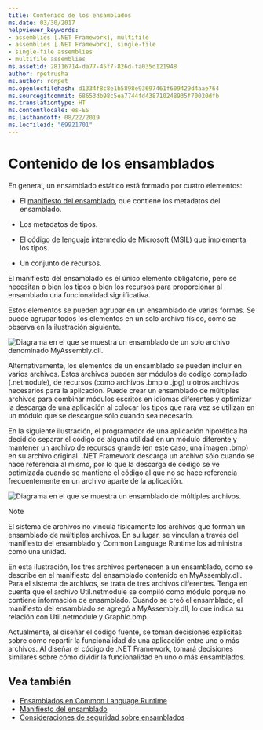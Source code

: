 ```yaml
---
title: Contenido de los ensamblados
ms.date: 03/30/2017
helpviewer_keywords:
- assemblies [.NET Framework], multifile
- assemblies [.NET Framework], single-file
- single-file assemblies
- multifile assemblies
ms.assetid: 28116714-da77-45f7-826d-fa035d121948
author: rpetrusha
ms.author: ronpet
ms.openlocfilehash: d1334f8c8e1b5898e93697461f609429d4aae764
ms.sourcegitcommit: 68653db98c5ea7744fd438710248935f70020dfb
ms.translationtype: HT
ms.contentlocale: es-ES
ms.lasthandoff: 08/22/2019
ms.locfileid: "69921701"
---
```

# <a name="assembly-contents"></a>Contenido de los ensamblados
En general, un ensamblado estático está formado por cuatro elementos:  
  
- El [manifiesto del ensamblado](../../../docs/framework/app-domains/assembly-manifest.md), que contiene los metadatos del ensamblado.  
  
- Los metadatos de tipos.  
  
- El código de lenguaje intermedio de Microsoft (MSIL) que implementa los tipos.  
  
- Un conjunto de recursos.  
  
 El manifiesto del ensamblado es el único elemento obligatorio, pero se necesitan o bien los tipos o bien los recursos para proporcionar al ensamblado una funcionalidad significativa.  
  
 Estos elementos se pueden agrupar en un ensamblado de varias formas. Se puede agrupar todos los elementos en un solo archivo físico, como se observa en la ilustración siguiente.  
  
 ![Diagrama en el que se muestra un ensamblado de un solo archivo denominado MyAssembly.dll.](./media/assembly-contents/single-file-assembly.gif)  
  
 Alternativamente, los elementos de un ensamblado se pueden incluir en varios archivos. Estos archivos pueden ser módulos de código compilado (.netmodule), de recursos (como archivos .bmp o .jpg) u otros archivos necesarios para la aplicación. Puede crear un ensamblado de múltiples archivos para combinar módulos escritos en idiomas diferentes y optimizar la descarga de una aplicación al colocar los tipos que rara vez se utilizan en un módulo que se descargue sólo cuando sea necesario.  
  
 En la siguiente ilustración, el programador de una aplicación hipotética ha decidido separar el código de alguna utilidad en un módulo diferente y mantener un archivo de recursos grande (en este caso, una imagen .bmp) en su archivo original. .NET Framework descarga un archivo sólo cuando se hace referencia al mismo, por lo que la descarga de código se ve optimizada cuando se mantiene el código al que no se hace referencia frecuentemente en un archivo aparte de la aplicación.  
  
 ![Diagrama en el que se muestra un ensamblado de múltiples archivos.](./media/assembly-contents/multifile-assembly-diagram.gif) 
  
> [!NOTE]
> El sistema de archivos no vincula físicamente los archivos que forman un ensamblado de múltiples archivos. En su lugar, se vinculan a través del manifiesto del ensamblado y Common Language Runtime los administra como una unidad.  
  
 En esta ilustración, los tres archivos pertenecen a un ensamblado, como se describe en el manifiesto del ensamblado contenido en MyAssembly.dll. Para el sistema de archivos, se trata de tres archivos diferentes. Tenga en cuenta que el archivo Util.netmodule se compiló como módulo porque no contiene información de ensamblado. Cuando se creó el ensamblado, el manifiesto del ensamblado se agregó a MyAssembly.dll, lo que indica su relación con Util.netmodule y Graphic.bmp.  
  
 Actualmente, al diseñar el código fuente, se toman decisiones explícitas sobre cómo repartir la funcionalidad de una aplicación entre uno o más archivos. Al diseñar el código de .NET Framework, tomará decisiones similares sobre cómo dividir la funcionalidad en uno o más ensamblados.  
  
## <a name="see-also"></a>Vea también

- [Ensamblados en Common Language Runtime](../../../docs/framework/app-domains/assemblies-in-the-common-language-runtime.md)
- [Manifiesto del ensamblado](../../../docs/framework/app-domains/assembly-manifest.md)
- [Consideraciones de seguridad sobre ensamblados](../../../docs/framework/app-domains/assembly-security-considerations.md)
